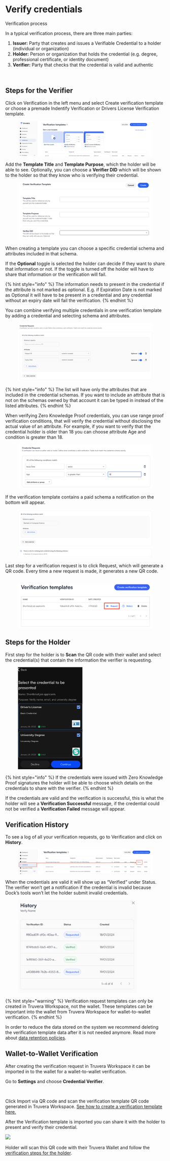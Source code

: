 # Verify credentials

Verification process

In a typical verification process, there are three main parties:

1. **Issuer:** Party that creates and issues a Verifiable Credential to a holder (individual or organization)
2. **Holder:** Person or organization that holds the credential (e.g. degree, professional certificate, or identity document)
3. **Verifier:** Party that checks that the credential is valid and authentic

<figure><img src="https://downloads.intercomcdn.com/i/o/801931889/c9976b09a48fe6e88920e78a/631f7526f09bcf3b4b2e6209_3-certificate+fraud-issuer%2C+holder%2C+verifier.jpeg" alt="" width="563"><figcaption></figcaption></figure>

## Steps for the Verifier <a href="#h_4638f9252a" id="h_4638f9252a"></a>

Click on Verification in the left menu and select Create verification template or choose a premade Indentify Verification or Drivers License Verification template.

<figure><img src="../.gitbook/assets/Screenshot 2025-03-21 at 16.31.37.png" alt=""><figcaption></figcaption></figure>



Add the **Template Title** and **Template Purpose**, which the holder will be able to see. Optionally, you can choose a **Verifier DID** which will be shown to the holder so that they know who is verifying their credential.

<figure><img src="../.gitbook/assets/Screenshot 2024-01-19 at 15.00.55.png" alt=""><figcaption></figcaption></figure>

When creating a template you can choose a specific credential schema and attributes included in that schema.

If the **Optional** toggle is selected the holder can decide if they want to share that information or not. If the toggle is turned off the holder will have to share that information or the verification will fail.

{% hint style="info" %}
The information needs to present in the credential if the attribute is not marked as optional. E.g. if Expiration Date is not marked as Optional it will have to be present in a credential and any credential without an expiry date will fail the verification.
{% endhint %}

You can combine verifying multiple credentials in one verification template by adding a credential and selecting schema and attributes.

<figure><img src="../.gitbook/assets/Screenshot 2024-08-16 at 16.09.39.png" alt=""><figcaption></figcaption></figure>

{% hint style="info" %}
The list will have only the attributes that are included in the credential schemas. If you want to include an attribute that is not on the schemas owned by that account it can be typed in instead of the listed attributes.
{% endhint %}

When verifying Zero Knowledge Proof credentials, you can use range proof verification conditions, that will verify the credential without disclosing the actual value of an attribute. For example, if you want to verify that the credential holder is older than 18 you can choose attribute Age and condition is greater than 18.

<figure><img src="../.gitbook/assets/Screenshot 2024-01-19 at 15.11.23.png" alt=""><figcaption></figcaption></figure>

If the verification template contains a paid schema a notification on the bottom will appear.

<figure><img src="../.gitbook/assets/Screenshot 2024-08-16 at 16.16.17.png" alt=""><figcaption></figcaption></figure>

Last step for a verification request is to click Request, which will generate a QR code. Every time a new request is made, it generates a new QR code.\
​

<figure><img src="../.gitbook/assets/63dc133a7f9006477e2c9e15_4-select request.png" alt=""><figcaption></figcaption></figure>

## Steps for the Holder <a href="#h_551a4bc680" id="h_551a4bc680"></a>

First step for the holder is to **Scan** the QR code with their wallet and select the credential(s) that contain the information the verifier is requesting.

<div align="left"><figure><img src="../.gitbook/assets/63dc147a07bea77af71f759a_1-select Verifiable Credentials.png" alt="" width="203"><figcaption></figcaption></figure></div>

{% hint style="info" %}
If the credentials were issued with Zero Knowledge Proof signatures the holder will be able to choose which details on the credentials to share with the verifier.
{% endhint %}

If the credentials are valid and the verification is successful, this is what the holder will see a **Verification Successful** message, if the credential could not be verified a **Verification Failed** message will appear.

## Verification History

To see a log of all your verification requests, go to Verification and click on **History**.

<figure><img src="../.gitbook/assets/Screenshot 2024-12-19 at 16.38.05.png" alt=""><figcaption></figcaption></figure>

When the credentials are valid it will show up as “Verified” under Status. The verifier won’t get a notification if the credential is invalid because Dock’s tools won’t let the holder submit invalid credentials.

<div align="left"><figure><img src="../.gitbook/assets/Screenshot 2024-01-25 at 17.59.50.png" alt="" width="375"><figcaption></figcaption></figure></div>

{% hint style="warning" %}
Verification request templates can only be created in Truvera Workspace, not the wallet. These templates can be important into the wallet from Truvera Workspace for wallet-to-wallet verification.
{% endhint %}

In order to reduce the data stored on the system we recommend deleting the verification template data after it is not needed anymore. Read more about [data retention policies](team-management/data-retention-policies.md).

## Wallet-to-Wallet Verification <a href="#h_9833d67c15" id="h_9833d67c15"></a>

After creating the verification request in Truvera Workspace it can be imported in to the wallet for a wallet-to-wallet verification.

Go to **Settings** and choose **Credential Verifier**.

<div align="left"><figure><img src="https://downloads.intercomcdn.com/i/o/801963474/f0e42a69cd04be5cb000afa0/Screenshot_20230807_140939_DockApp.jpg" alt="" width="188"><figcaption></figcaption></figure></div>

Click Import via QR code and scan the verification template QR code generated in Truvera Workspace. [See how to create a verification template here.](verify-credentials.md#h_4638f9252a)

After the Verification template is imported you can share it with the holder to present and verify their credential.

![](https://downloads.intercomcdn.com/i/o/801966471/8b2b8552b1276fc19e7bc89d/Screenshot_20230807_141402_DockApp.jpg)

Holder will scan this QR code with their Truvera Wallet and follow the [verification steps for the holder](verify-credentials.md#h_551a4bc680).
